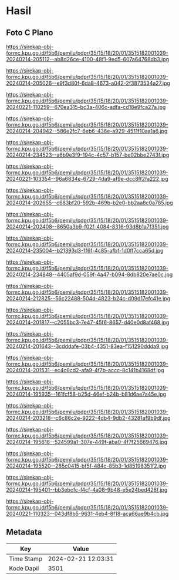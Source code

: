 # Hasil

## Foto C Plano

https://sirekap-obj-formc.kpu.go.id/f5b6/pemilu/pdpr/35/15/18/20/01/3515182001039-20240214-205112--ab8d26ce-4100-48f1-9ed5-607a64768db3.jpg

https://sirekap-obj-formc.kpu.go.id/f5b6/pemilu/pdpr/35/15/18/20/01/3515182001039-20240214-205026--e9f3d80f-6da8-4673-a042-2f3873534a27.jpg

https://sirekap-obj-formc.kpu.go.id/f5b6/pemilu/pdpr/35/15/18/20/01/3515182001039-20240221-110259--670ea315-bc3a-406c-adfa-cd18e9fca27a.jpg

https://sirekap-obj-formc.kpu.go.id/f5b6/pemilu/pdpr/35/15/18/20/01/3515182001039-20240214-204942--586e2fc7-6eb6-436e-a929-4511f10aa1a6.jpg

https://sirekap-obj-formc.kpu.go.id/f5b6/pemilu/pdpr/35/15/18/20/01/3515182001039-20240214-234523--a6b9e3f9-194c-4c57-b157-be02bbe2743f.jpg

https://sirekap-obj-formc.kpu.go.id/f5b6/pemilu/pdpr/35/15/18/20/01/3515182001039-20240221-103354--96a6834e-6729-4da9-af9e-dcc8ff2fa222.jpg

https://sirekap-obj-formc.kpu.go.id/f5b6/pemilu/pdpr/35/15/18/20/01/3515182001039-20240214-202655--c683bf20-592b-469b-b2e0-bb2aa8c0a785.jpg

https://sirekap-obj-formc.kpu.go.id/f5b6/pemilu/pdpr/35/15/18/20/01/3515182001039-20240214-202408--8650a3b9-f02f-4084-8316-93d8b1a7f351.jpg

https://sirekap-obj-formc.kpu.go.id/f5b6/pemilu/pdpr/35/15/18/20/01/3515182001039-20240214-235004--b21393d3-1f6f-4c85-afbf-1d0ff7cca65d.jpg

https://sirekap-obj-formc.kpu.go.id/f5b6/pemilu/pdpr/35/15/18/20/01/3515182001039-20240214-234848--4405af9d-059f-4a47-b094-8db820e7ae0c.jpg

https://sirekap-obj-formc.kpu.go.id/f5b6/pemilu/pdpr/35/15/18/20/01/3515182001039-20240214-212825--56c22488-504d-4823-b24c-d09d17efc41e.jpg

https://sirekap-obj-formc.kpu.go.id/f5b6/pemilu/pdpr/35/15/18/20/01/3515182001039-20240214-201817--c2055bc3-7e47-45f6-8657-d40e0d8af468.jpg

https://sirekap-obj-formc.kpu.go.id/f5b6/pemilu/pdpr/35/15/18/20/01/3515182001039-20240214-201643--3cdddafe-03b4-4351-83ea-f151290ddda9.jpg

https://sirekap-obj-formc.kpu.go.id/f5b6/pemilu/pdpr/35/15/18/20/01/3515182001039-20240214-201531--ec4c6cd2-afa9-4f7b-accc-8c141b4168df.jpg

https://sirekap-obj-formc.kpu.go.id/f5b6/pemilu/pdpr/35/15/18/20/01/3515182001039-20240214-195935--161fcf58-b25d-46ef-b24b-b81d6ae7a45e.jpg

https://sirekap-obj-formc.kpu.go.id/f5b6/pemilu/pdpr/35/15/18/20/01/3515182001039-20240214-203218--c6c86c2e-9222-4db4-9db2-43281af9b9df.jpg

https://sirekap-obj-formc.kpu.go.id/f5b6/pemilu/pdpr/35/15/18/20/01/3515182001039-20240214-195618--524599a1-307e-449f-aba0-4f7f25669476.jpg

https://sirekap-obj-formc.kpu.go.id/f5b6/pemilu/pdpr/35/15/18/20/01/3515182001039-20240214-195520--285c0415-bf5f-484c-85b3-1d85198351f2.jpg

https://sirekap-obj-formc.kpu.go.id/f5b6/pemilu/pdpr/35/15/18/20/01/3515182001039-20240214-195401--bb3ebcfc-f4cf-4a08-9b48-e5e24bed428f.jpg

https://sirekap-obj-formc.kpu.go.id/f5b6/pemilu/pdpr/35/15/18/20/01/3515182001039-20240221-110323--043df8b5-9631-4eb4-8f18-aca66ae9b4cb.jpg


## Metadata

| Key        | Value               |
| ---------- | ------------------- |
| Time Stamp | 2024-02-21 12:03:31 |
| Kode Dapil | 3501                |



